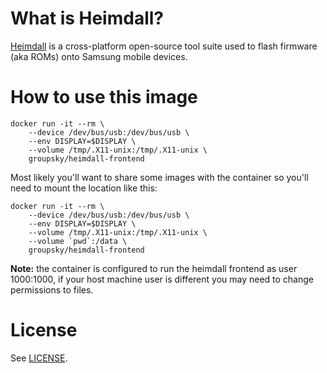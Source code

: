 # What is Heimdall?

[Heimdall](http://glassechidna.com.au/heimdall/) is a cross-platform open-source tool suite used to flash firmware (aka ROMs) onto Samsung mobile devices.

# How to use this image

```
docker run -it --rm \
    --device /dev/bus/usb:/dev/bus/usb \
    --env DISPLAY=$DISPLAY \
    --volume /tmp/.X11-unix:/tmp/.X11-unix \
    groupsky/heimdall-frontend
```

Most likely you'll want to share some images with the container so you'll need to mount the location like this:

```
docker run -it --rm \
    --device /dev/bus/usb:/dev/bus/usb \
    --env DISPLAY=$DISPLAY \
    --volume /tmp/.X11-unix:/tmp/.X11-unix \
    --volume `pwd`:/data \
    groupsky/heimdall-frontend
```

**Note:** the container is configured to run the heimdall frontend as user 1000:1000, if your host machine user is different you may need to change permissions to files.

# License

See [LICENSE](../../LICENSE).
